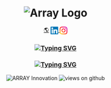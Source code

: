 


<h1 align ="center">
    <img align="center" width=250 src="https://static.wixstatic.com/media/9f8f10_0cdc6e51fd274c00b6eddad6c6eb9dd8~mv2.png/v1/fill/w_275,h_80,al_c,q_85,usm_0.66_1.00_0.01,enc_auto/LONG_1_4x.png" alt="Array Logo" />

</h1>

<p align="center">
<a href="https://www.array.world">🌎</a> 
    <a href="https://www.instagram.com/array.world"> 
    <img align="center" alt="Array | Linkedin" width="20px" src="https://github.com/SatYu26/SatYu26/blob/master/Assets/Linkedin.svg" />
 </a>
    <a href="https://www.linkedin.com/company/array-world">
          <img align="center" alt="Array | Instagram" width="20px" src="https://github.com/SatYu26/SatYu26/blob/master/Assets/Instagram.svg" />
    </a>
</p>



<h3 align="center"> 

<a href="https://github.com/ArrayInnovation"><img src="https://readme-typing-svg.demolab.com?font=Fira+Code&duration=1000&pause=10000000000000000000000&color=2FA6B2&center=true&random=false&width=535&lines=Hello! We're ARRAY Innovation, and we do" alt="Typing SVG" /></a>

</h3>

<h3 align="center">
    <a href="https://git.io/typing-svg"><img src="https://readme-typing-svg.demolab.com?font=Fira+Code&size=22&pause=1000&color=5F8BEC&center=true&random=true&width=435&lines=Artificial+Intelligence;Software+Engineering;Cloud+Engineering" alt="Typing SVG" /></a>
</h3>



<p align="center"> <img src="https://komarev.com/ghpvc/?username=ArrayInnovation&label=Profile%20views&color=3403E1&style=for-the-badge" alt="ARRAY Innovation" /> 

<img src="https://komarev.com/ghpvc/?username=ArrayInnovation&label=Views&color=greenbuoy&style=flat-square" alt="views on github" />
